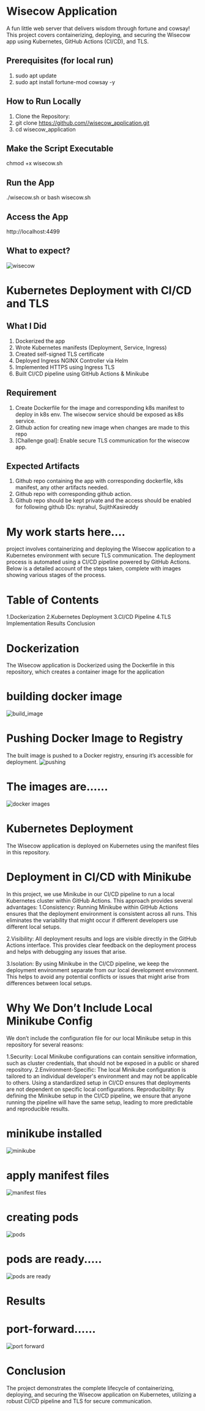 # Wisecow Application
A fun little web server that delivers wisdom through fortune and cowsay!
This project covers containerizing, deploying, and securing the Wisecow app using Kubernetes, GitHub Actions (CI/CD), and TLS.

## Prerequisites (for local run)
1. sudo apt update
2. sudo apt install fortune-mod cowsay -y
## How to Run Locally
1. Clone the Repository:
2. git clone [https://github.com/<your-username>/wisecow_application.git](https://github.com/yechuri-github64/wisecow_application.git)
3. cd wisecow_application
## Make the Script Executable
chmod +x wisecow.sh
## Run the App
./wisecow.sh
or 
bash wisecow.sh
## Access the App
http://localhost:4499
## What to expect?
![wisecow](https://github.com/nyrahul/wisecow/assets/9133227/8d6bfde3-4a5a-480e-8d55-3fef60300d98)

# Kubernetes Deployment with CI/CD and TLS
## What I Did
1. Dockerized the app
2. Wrote Kubernetes manifests (Deployment, Service, Ingress)
3. Created self-signed TLS certificate
4. Deployed Ingress NGINX Controller via Helm
5. Implemented HTTPS using Ingress TLS
6. Built CI/CD pipeline using GitHub Actions & Minikube

## Requirement
1. Create Dockerfile for the image and corresponding k8s manifest to deploy in k8s env. The wisecow service should be exposed as k8s service.
2. Github action for creating new image when changes are made to this repo
3. [Challenge goal]: Enable secure TLS communication for the wisecow app.

## Expected Artifacts
1. Github repo containing the app with corresponding dockerfile, k8s manifest, any other artifacts needed.
2. Github repo with corresponding github action.
3. Github repo should be kept private and the access should be enabled for following github IDs: nyrahul, SujithKasireddy


# My work starts here....

project involves containerizing and deploying the Wisecow application to a Kubernetes environment with secure TLS communication. The deployment process is automated using a CI/CD pipeline powered by GitHub Actions. Below is a detailed account of the steps taken, complete with images showing various stages of the process.
# Table of Contents
  1.Dockerization
  2.Kubernetes Deployment
  3.CI/CD Pipeline
  4.TLS Implementation
    Results
    Conclusion
# Dockerization
The Wisecow application is Dockerized using the Dockerfile in this repository, which creates a container image for the application
# building docker image
 ![build_image](https://github.com/user-attachments/assets/e7a6610a-7184-4cd7-9026-23c8c7a62419)

# Pushing Docker Image to Registry
The built image is pushed to a Docker registry, ensuring it’s accessible for deployment.
![pushing](https://github.com/user-attachments/assets/0f2545ec-14d6-4b8c-ab5b-5725954ff715)

# The images are......
![docker images](https://github.com/user-attachments/assets/0ae99675-1dd8-4607-8b21-19a279dd599b)
# Kubernetes Deployment
The Wisecow application is deployed on Kubernetes using the manifest files in this repository.
# Deployment in CI/CD with Minikube
In this project, we use Minikube in our CI/CD pipeline to run a local Kubernetes cluster within GitHub Actions. This approach provides several advantages:
1.Consistency: Running Minikube within GitHub Actions ensures that the deployment environment is consistent across all runs. This eliminates the variability that might occur if different developers use different local setups.

2.Visibility: All deployment results and logs are visible directly in the GitHub Actions interface. This provides clear feedback on the deployment process and helps with debugging any issues that arise.

3.Isolation: By using Minikube in the CI/CD pipeline, we keep the deployment environment separate from our local development environment. This helps to avoid any potential conflicts or issues that might arise from differences between local setups.

# Why We Don’t Include Local Minikube Config
We don’t include the configuration file for our local Minikube setup in this repository for several reasons:

1.Security: Local Minikube configurations can contain sensitive information, such as cluster credentials, that should not be exposed in a public or shared repository.
2.Environment-Specific: The local Minikube configuration is tailored to an individual developer's environment and may not be applicable to others. Using a standardized setup in CI/CD ensures that deployments are not dependent on specific local configurations.
Reproducibility: By defining the Minikube setup in the CI/CD pipeline, we ensure that anyone running the pipeline will have the same setup, leading to more predictable and reproducible results.
# minikube installed
![minikube](https://github.com/user-attachments/assets/00f60508-2969-4209-a6ce-f6c4f611002e)

# apply manifest files 
![manifest files](https://github.com/user-attachments/assets/48362877-e359-4d68-b297-92de93b55bcf)

# creating pods 
![pods](https://github.com/user-attachments/assets/35c5907f-b2c7-43ea-bad5-96b9da37ae8e)

# pods are ready.....
![pods are ready](https://github.com/user-attachments/assets/f4cbe4e2-4c44-4d3b-b599-bdf7cbd024e3)

# Results
# port-forward......
![port forward](https://github.com/user-attachments/assets/dce647ba-2967-4cb2-bde8-562f121e3e24)

# Conclusion
The project demonstrates the complete lifecycle of containerizing, deploying, and securing the Wisecow application on Kubernetes, utilizing a robust CI/CD pipeline and TLS for secure communication.
